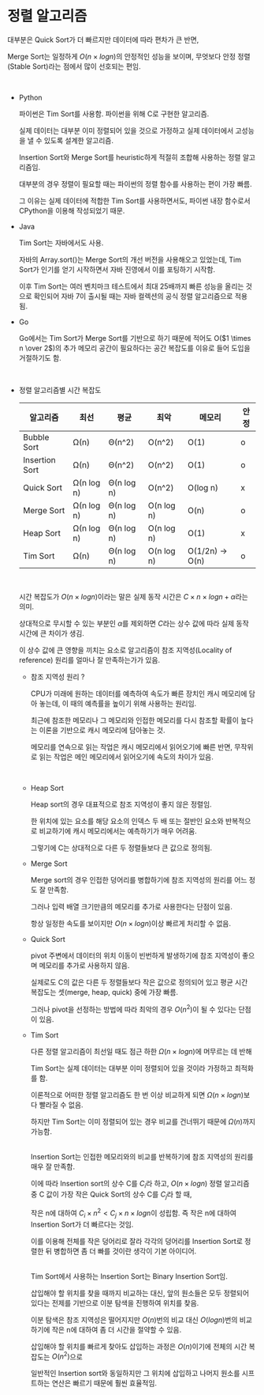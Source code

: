 # 정렬 알고리즘

대부분은 Quick Sort가 더 빠르지만 데이터에 따라 편차가 큰 반면,

Merge Sort는 일정하게 $O(n \times logn)$의 안정적인 성능을 보이며, 무엇보다 안정 정렬(Stable Sort)라는 점에서 많이 선호되는 편임.

<br/>

- Python
  
  파이썬은 Tim Sort를 사용함. 파이썬을 위해 C로 구현한 알고리즘.

  실제 데이터는 대부분 이미 정렬되어 있을 것으로 가정하고 실제 데이터에서 고성능을 낼 수 있도록 설계한 알고리즘.

  Insertion Sort와 Merge Sort를 heuristic하게 적절히 조합해 사용하는 정렬 알고리즘임.
  
  대부분의 경우 정렬이 필요할 때는 파이썬의 정렬 함수를 사용하는 편이 가장 빠름.
  
  그 이유는 실제 데이터에 적합한 Tim Sort를 사용하면서도, 파이썬 내장 함수로서 CPython을 이용해 작성되었기 때문.


- Java

  Tim Sort는 자바에서도 사용.
  
  자바의 Array.sort()는 Merge Sort의 개선 버전을 사용해오고 있었는데, Tim Sort가 인기를 얻기 시작하면서 자바 진영에서 이를 포팅하기 시작함.
  
  이후 Tim Sort는 여러 벤치마크 테스트에서 최대 25배까지 빠른 성능을 올리는 것으로 확인되어 자바 7이 출시될 때는 자바 컬렉션의 공식 정렬 알고리즘으로 적용됨.


- Go

  Go에서는 Tim Sort가 Merge Sort를 기반으로 하기 때문에 적어도 O($1 \times n \over 2$)의 추가 메모리 공간이 필요하다는 공간 복잡도를 이유로 들어 도입을 거절하기도 함.

<br/>

- 정렬 알고리즘별 시간 복잡도

  | 알고리즘       | 최선       | 평균       | 최악       | 메모리          | 안정 |
  | -------------- | ---------- | ---------- | ---------- | --------------- | ---- |
  | Bubble Sort    | Ω(n)       | Θ(n^2)     | O(n^2)     | O(1)            | o    |
  | Insertion Sort | Ω(n)       | Θ(n^2)     | O(n^2)     | O(1)            | o    |
  | Quick Sort     | Ω(n log n) | Θ(n log n) | O(n^2)     | O(log n)        | x    |
  | Merge Sort     | Ω(n log n) | Θ(n log n) | O(n log n) | O(n)            | o    |
  | Heap Sort      | Ω(n log n) | Θ(n log n) | O(n log n) | O(1)            | x    |
  | Tim Sort       | Ω(n)       | Θ(n log n) | O(n log n) | O(1/2n) -> O(n) | o    |
  
  <br/>
  
  시간 복잡도가 $O(n \times logn)$이라는 말은 실제 동작 시간은 $C \times n \times logn + \alpha$라는 의미.
  
  상대적으로 무시할 수 있는 부분인 $\alpha$를 제외하면 $C$라는 상수 값에 따라 실제 동작 시간에 큰 차이가 생김.
  
  이 상수 값에 큰 영향을 끼치는 요소로 알고리즘이 참조 지역성(Locality of reference) 원리를 얼마나 잘 만족하는가가 있음.
  
  - 참조 지역성 원리 ?
  
    CPU가 미래에 원하는 데이터를 예측하여 속도가 빠른 장치인 캐시 메모리에 담아 놓는데, 이 때의 예측률을 높이기 위해 사용하는 원리임.
    
    최근에 참조한 메모리나 그 메모리와 인접한 메모리를 다시 참조할 확률이 높다는 이론을 기반으로 캐시 메모리에 담아놓는 것.
    
    메모리를 연속으로 읽는 작업은 캐시 메모리에서 읽어오기에 빠른 반면, 무작위로 읽는 작업은 메인 메모리에서 읽어오기에 속도의 차이가 있음.
  
  <br/>
  
  - Heap Sort
  
    Heap sort의 경우 대표적으로 참조 지역성이 좋지 않은 정렬임.
  
    한 위치에 있는 요소를 해당 요소의 인덱스 두 배 또는 절반인 요소와 반복적으로 비교하기에 캐시 메모리에서는 예측하기가 매우 어려움.
  
    그렇기에 C는 상대적으로 다른 두 정렬들보다 큰 값으로 정의됨.
  
  - Merge Sort
  
    Merge sort의 경우 인접한 덩어리를 병합하기에 참조 지역성의 원리를 어느 정도 잘 만족함.
  
    그러나 입력 배열 크기만큼의 메모리를 추가로 사용한다는 단점이 있음.
  
    항상 일정한 속도를 보이지만 $O(n \times logn)$이상 빠르게 처리할 수 없음.
  
  - Quick Sort
  
    pivot 주변에서 데이터의 위치 이동이 빈번하게 발생하기에 참조 지역성이 좋으며 메모리를 추가로 사용하지 않음.
  
    실제로도 C의 값은 다른 두 정렬들보다 작은 값으로 정의되어 있고 평균 시간 복잡도는 셋(merge, heap, quick) 중에 가장 빠름.
  
    그러나 pivot을 선정하는 방법에 따라 최악의 경우 $O(n^2)$이 될 수 있다는 단점이 있음.
  
  - Tim Sort
  
    다른 정렬 알고리즘이 최선일 때도 점근 하한 $\Omega(n \times logn)$에 머무르는 데 반해
  
    Tim Sort는 실제 데이터는 대부분 이미 정렬되어 있을 것이라 가정하고 최적화를 함.
  
    이론적으로 어떠한 정렬 알고리즘도 한 번 이상 비교하게 되면 $\Omega(n \times logn)$보다 빨라질 수 없음.
  
    하지만 Tim Sort는 이미 정렬되어 있는 경우 비교를 건너뛰기 때문에 $\Omega(n)$까지 가능함.

    <br/>
    Insertion Sort는 인접한 메모리와의 비교를 반복하기에 참조 지역성의 원리를 매우 잘 만족함.
  
    이에 따라 Insertion sort의 상수 C를 $C_i$라 하고, $O(n \times logn)$ 정렬 알고리즘 중 C 값이 가장 작은 Quick Sort의 상수 C를 $C_j$라 할 때,
  
    작은 n에 대하여 $C_i \times n^2 < C_j \times n \times logn$이 성립함. 즉 작은 n에 대하여 Insertion Sort가 더 빠르다는 것임.
  
    이를 이용해 전체를 작은 덩어리로 잘라 각각의 덩어리를 Insertion Sort로 정렬한 뒤 병합하면 좀 더 빠를 것이란 생각이 기본 아이디어.

    <br/>
    Tim Sort에서 사용하는 Insertion Sort는 Binary Insertion Sort임.
  
    삽입해야 할 위치를 찾을 때까지 비교하는 대신, 앞의 원소들은 모두 정렬되어 있다는 전제를 기반으로 이분 탐색을 진행하여 위치를 찾음.
  
    이분 탐색은 참조 지역성은 떨어지지만 $O(n)$번의 비교 대신 $O(logn)$번의 비교 하기에 작은 n에 대하여 좀 더 시간을 절약할 수 있음.
  
    삽입해야 할 위치를 빠르게 찾아도 삽입하는 과정은 $O(n)$이기에 전체의 시간 복잡도는 $O(n^2)$으로
  
    일반적인 Insertion sort와 동일하지만 그 위치에 삽입하고 나머지 원소를 시프트하는 연산은 빠르기 때문에 훨씬 효율적임.
  
    
  
    
  